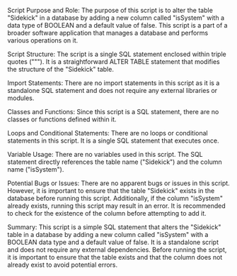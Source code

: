 Script Purpose and Role:
The purpose of this script is to alter the table "Sidekick" in a database by adding a new column called "isSystem" with a data type of BOOLEAN and a default value of false. This script is a part of a broader software application that manages a database and performs various operations on it.

Script Structure:
The script is a single SQL statement enclosed within triple quotes ("""). It is a straightforward ALTER TABLE statement that modifies the structure of the "Sidekick" table.

Import Statements:
There are no import statements in this script as it is a standalone SQL statement and does not require any external libraries or modules.

Classes and Functions:
Since this script is a SQL statement, there are no classes or functions defined within it.

Loops and Conditional Statements:
There are no loops or conditional statements in this script. It is a single SQL statement that executes once.

Variable Usage:
There are no variables used in this script. The SQL statement directly references the table name ("Sidekick") and the column name ("isSystem").

Potential Bugs or Issues:
There are no apparent bugs or issues in this script. However, it is important to ensure that the table "Sidekick" exists in the database before running this script. Additionally, if the column "isSystem" already exists, running this script may result in an error. It is recommended to check for the existence of the column before attempting to add it.

Summary:
This script is a simple SQL statement that alters the "Sidekick" table in a database by adding a new column called "isSystem" with a BOOLEAN data type and a default value of false. It is a standalone script and does not require any external dependencies. Before running the script, it is important to ensure that the table exists and that the column does not already exist to avoid potential errors.